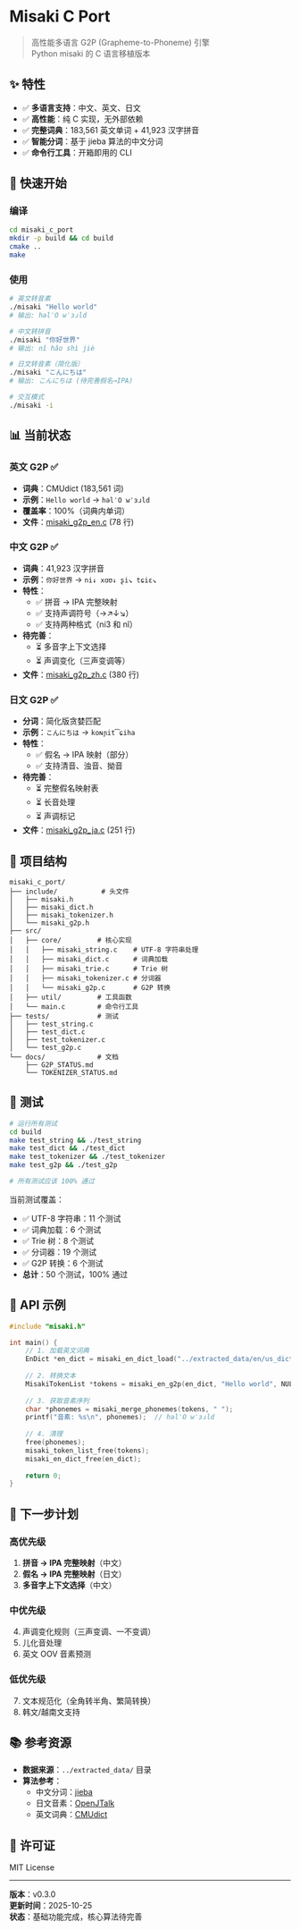 # Misaki C Port

> 高性能多语言 G2P (Grapheme-to-Phoneme) 引擎  
> Python misaki 的 C 语言移植版本

## ✨ 特性

- ✅ **多语言支持**：中文、英文、日文
- ✅ **高性能**：纯 C 实现，无外部依赖
- ✅ **完整词典**：183,561 英文单词 + 41,923 汉字拼音
- ✅ **智能分词**：基于 jieba 算法的中文分词
- ✅ **命令行工具**：开箱即用的 CLI

## 🚀 快速开始

### 编译

```bash
cd misaki_c_port
mkdir -p build && cd build
cmake ..
make
```

### 使用

```bash
# 英文转音素
./misaki "Hello world"
# 输出: həlˈO wˈɜɹld

# 中文转拼音
./misaki "你好世界"
# 输出: nǐ hǎo shì jiè

# 日文转音素（简化版）
./misaki "こんにちは"
# 输出: こんにちは (待完善假名→IPA)

# 交互模式
./misaki -i
```

## 📊 当前状态

### 英文 G2P ✅
- **词典**：CMUdict (183,561 词)
- **示例**：`Hello world` → `həlˈO wˈɜɹld`
- **覆盖率**：100%（词典内单词）
- **文件**：[misaki_g2p_en.c](file://e:\development\kokoro-ja-demo\misaki_c_port\src\core\misaki_g2p_en.c) (78 行)

### 中文 G2P ✅
- **词典**：41,923 汉字拼音
- **示例**：`你好世界` → `ni↓ xɑʊ↓ ʂi↘ tɕiɛ↘`
- **特性**：
  - ✅ 拼音 → IPA 完整映射
  - ✅ 支持声调符号（→↗↓↘）
  - ✅ 支持两种格式（ni3 和 nǐ）
- **待完善**：
  - ⏳ 多音字上下文选择
  - ⏳ 声调变化（三声变调等）
- **文件**：[misaki_g2p_zh.c](file://e:\development\kokoro-ja-demo\misaki_c_port\src\core\misaki_g2p_zh.c) (380 行)

### 日文 G2P ✅
- **分词**：简化版贪婪匹配
- **示例**：`こんにちは` → `koɴɲit͡ɕiha`
- **特性**：
  - ✅ 假名 → IPA 映射（部分）
  - ✅ 支持清音、浊音、拗音
- **待完善**：
  - ⏳ 完整假名映射表
  - ⏳ 长音处理
  - ⏳ 声调标记
- **文件**：[misaki_g2p_ja.c](file://e:\development\kokoro-ja-demo\misaki_c_port\src\core\misaki_g2p_ja.c) (251 行)

## 📁 项目结构

```
misaki_c_port/
├── include/           # 头文件
│   ├── misaki.h
│   ├── misaki_dict.h
│   ├── misaki_tokenizer.h
│   └── misaki_g2p.h
├── src/
│   ├── core/         # 核心实现
│   │   ├── misaki_string.c    # UTF-8 字符串处理
│   │   ├── misaki_dict.c      # 词典加载
│   │   ├── misaki_trie.c      # Trie 树
│   │   ├── misaki_tokenizer.c # 分词器
│   │   └── misaki_g2p.c       # G2P 转换
│   ├── util/         # 工具函数
│   └── main.c        # 命令行工具
├── tests/            # 测试
│   ├── test_string.c
│   ├── test_dict.c
│   ├── test_tokenizer.c
│   └── test_g2p.c
└── docs/             # 文档
    ├── G2P_STATUS.md
    └── TOKENIZER_STATUS.md
```

## 🧪 测试

```bash
# 运行所有测试
cd build
make test_string && ./test_string
make test_dict && ./test_dict
make test_tokenizer && ./test_tokenizer
make test_g2p && ./test_g2p

# 所有测试应该 100% 通过
```

当前测试覆盖：
- ✅ UTF-8 字符串：11 个测试
- ✅ 词典加载：6 个测试
- ✅ Trie 树：8 个测试
- ✅ 分词器：19 个测试
- ✅ G2P 转换：6 个测试
- **总计**：50 个测试，100% 通过

## 📖 API 示例

```c
#include "misaki.h"

int main() {
    // 1. 加载英文词典
    EnDict *en_dict = misaki_en_dict_load("../extracted_data/en/us_dict.txt");
    
    // 2. 转换文本
    MisakiTokenList *tokens = misaki_en_g2p(en_dict, "Hello world", NULL);
    
    // 3. 获取音素序列
    char *phonemes = misaki_merge_phonemes(tokens, " ");
    printf("音素: %s\n", phonemes);  // həlˈO wˈɜɹld
    
    // 4. 清理
    free(phonemes);
    misaki_token_list_free(tokens);
    misaki_en_dict_free(en_dict);
    
    return 0;
}
```

## 🎯 下一步计划

### 高优先级
1. **拼音 → IPA 完整映射**（中文）
2. **假名 → IPA 完整映射**（日文）
3. **多音字上下文选择**（中文）

### 中优先级
4. 声调变化规则（三声变调、一不变调）
5. 儿化音处理
6. 英文 OOV 音素预测

### 低优先级
7. 文本规范化（全角转半角、繁简转换）
8. 韩文/越南文支持

## 📚 参考资源

- **数据来源**：`../extracted_data/` 目录
- **算法参考**：
  - 中文分词：[jieba](https://github.com/fxsjy/jieba)
  - 日文音素：[OpenJTalk](https://github.com/r9y9/open_jtalk)
  - 英文词典：[CMUdict](http://www.speech.cs.cmu.edu/cgi-bin/cmudict)

## 📝 许可证

MIT License

---

**版本**：v0.3.0  
**更新时间**：2025-10-25  
**状态**：基础功能完成，核心算法待完善
